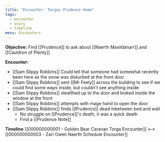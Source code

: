 ```yaml
---
title: "Encounter: Targos Prudence Home"
tags:
  - encounter
  - story
  - timeline
menu: Encounters
---
```

**Objective:** Find [[Prudence]] to ask about [[Naerth Maxildanarr]] and [[Cauldron of Plenty]]

**Encounter:**
* [[Sam Slippy Robbins]] Could tell that someone had somewhat recently been here as the snow was disturbed at the front door
* [[Sam Slippy Robbins]] sent [[Mr Feely]] across the building to see if we could find some ways inside, but couldn't see anything inside
* [[Sam Slippy Robbins]] stealthed up to the door and looked inside the window at the front
* [[Sam Slippy Robbins]] attempts with mage hand to open the door
* [[Sam Slippy Robbins]] finds [[Prudence]] dead inbetween bed and wall
    * No struggle on [[Prudence]]'s death, it was a quick death
    * Find a [[Prudence Note]]

**Timeline**
[[000000000001 - Golden Bear Caravan Torga Encounter]] <--> [[000000000003 - Zari Owen Naerth Schedule Encounter]]

<span class='ob-timelines' data-date='1500-03-28-00' data-title="Targos Prudence Home Encounter"></span>